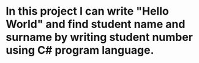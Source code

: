 <h1> In this project I can write "Hello World" and find student name and surname by writing student number using C# program language.
